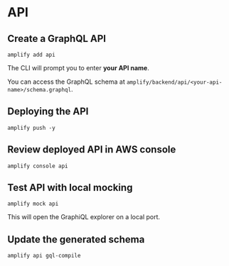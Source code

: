 # API

## Create a GraphQL API

```shell
amplify add api
```

The CLI will prompt you to enter **your API name**.

You can access the GraphQL schema at `amplify/backend/api/<your-api-name>/schema.graphql`.


## Deploying the API

```shell
amplify push -y
```


## Review deployed API in AWS console

```shell
amplify console api
```


## Test API with local mocking

```shell
amplify mock api
```

This will open the GraphiQL explorer on a local port.


## Update the generated schema

```shell
amplify api gql-compile
```
